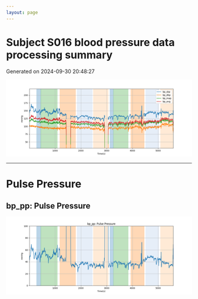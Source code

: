 ```yaml
---
layout: page
---
```



# Subject S016 blood pressure data processing summary
Generated on 2024-09-30 20:48:27

![Subject S016 blood pressure data processing summary - Overlay](images/S016_bp_features_overlay.png)

---
# Pulse Pressure

## bp_pp: Pulse Pressure
![bp_pp: Pulse Pressure](images/S016_bp_features_bp_pp.png)
